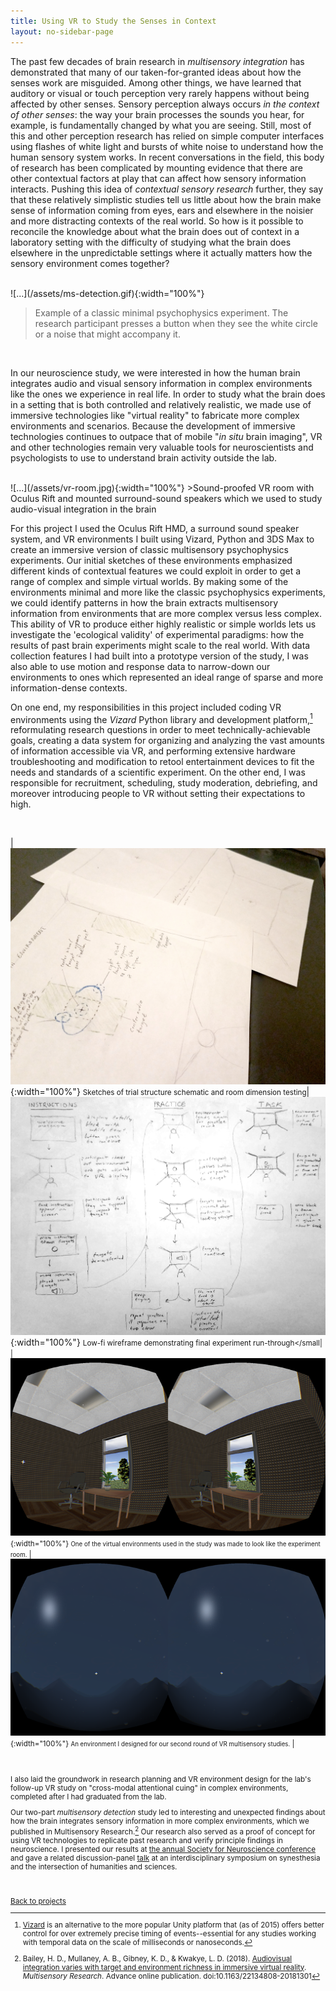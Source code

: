 ```yaml
---
title: Using VR to Study the Senses in Context
layout: no-sidebar-page
---
```

The past few decades of brain research in _multisensory integration_ has demonstrated that many of our taken-for-granted ideas about how the senses work are misguided. Among other things, we have learned that auditory or visual or touch perception very rarely happens without being affected by other senses. Sensory perception always occurs _in the context of other senses_: the way your brain processes the sounds you hear, for example, is fundamentally changed by what you are seeing. Still, most of this and other perception research has relied on simple computer interfaces using flashes of white light and bursts of white noise to understand how the human sensory system works. In recent conversations in the field, this body of research has been complicated by mounting evidence that there are other contextual factors at play that can affect how sensory information interacts. Pushing this idea of _contextual sensory research_ further, they say that these relatively simplistic studies tell us little about how the brain make sense of information coming from eyes, ears and elsewhere in the noisier and more distracting contexts of the real world. So how is it possible to reconcile the knowledge about what the brain does out of context in a laboratory setting with the difficulty of studying what the brain does elsewhere in the unpredictable settings where it actually matters how the sensory environment comes together?

<br>
![...](/assets/ms-detection.gif){:width="100%"}

>Example of a classic minimal psychophysics experiment. The research participant presses a button when they see the white circle or a noise that might accompany it.

<br>

In our neuroscience study, we were interested in how the human brain integrates audio and visual sensory information in complex environments like the ones we experience in real life. In order to study what the brain does in a setting that is both controlled and relatively realistic, we made use of immersive technologies like "virtual reality" to fabricate more complex environments and scenarios. Because the development of immersive technologies continues to outpace that of mobile "_in situ_ brain imaging", VR and other technologies remain very valuable tools for neuroscientists and psychologists to use to understand brain activity outside the lab.


<br>
![...](/assets/vr-room.jpg){:width="100%"}
>Sound-proofed VR room with Oculus Rift and mounted surround-sound speakers which we used to study audio-visual integration in the brain

<br>

For this project I used the Oculus Rift HMD, a surround sound speaker system, and VR environments I built using Vizard, Python and 3DS Max to create an immersive version of classic multisensory psychophysics experiments. Our initial sketches of these environments emphasized different kinds of contextual features we could exploit in order to get a range of complex and simple virtual worlds. By making some of the environments minimal and more like the classic psychophysics experiments, we could identify patterns in how the brain extracts multisensory information from environments that are more complex versus less complex. This ability of VR to produce either highly realistic or simple worlds lets us investigate the 'ecological validity' of experimental paradigms: how the results of past brain experiments might scale to the real world. With data collection features I had built into a prototype version of the study, I was also able to use motion and response data to narrow-down our environments to ones which represented an ideal range of sparse and more information-dense contexts.

On one end, my responsibilities in this project included coding VR environments using the _Vizard_ Python library and development platform,[^1] reformulating research questions in order to meet technically-achievable goals, creating a data system for organizing and analyzing the vast amounts of information accessible via VR, and performing extensive hardware troubleshooting and modification to retool entertainment devices to fit the needs and standards of a scientific experiment. On the other end, I was responsible for recruitment, scheduling, study moderation, debriefing, and moreover introducing people to VR without setting their expectations to high.

<br>

| [![...](/assets/task-sketches.jpg)](/assets/task-sketches.jpg){:width="100%"} <small>Sketches of trial structure schematic and room dimension testing</small>| [![...](/assets/task-flow.jpg)](/assets/task-flow.jpg){:width="100%"} <small>Low-fi wireframe demonstrating final experiment run-through</small|
|[![...](/assets/vr-exp.png)](/assets/vr-exp.png){:width="100%"} <small>One of the virtual environments used in the study was made to look like the experiment room.</small> | [![...](/assets/vr-exp-2.png)](/assets/vr-exp-2.png){:width="100%"} <small>An environment I designed for our second round of VR multisensory studies.</small> |

<br>

I also laid the groundwork in research planning and VR environment design for the lab's follow-up VR study on "cross-modal attentional cuing" in complex environments, completed after I had graduated from the lab.

Our two-part _multisensory detection_ study led to interesting and unexpected findings about how the brain integrates sensory information in more complex environments, which we published in Multisensory Research.[^2] Our research also served as a proof of concept for using VR technologies to replicate past research and verify principle findings in neuroscience. I presented our results at [the annual Society for Neuroscience conference](http://www.abstractsonline.com/Plan/ViewAbstract.aspx?mID=3744&sKey=8ffdb9bb-e46a-4d5d-8eba-d2ab4dd08884&cKey=b23bba56-576a-48aa-a886-c95fb61bb543&mKey=d0ff4555-8574-4fbb-b9d4-04eec8ba0c84) and gave a related discussion-panel [talk](https://www.dropbox.com/s/wio5f70xiyqvpx7/synesthesia-symposium-april-15-updated-figures.pdf?dl=0) at an interdisciplinary symposium on synesthesia and the intersection of humanities and sciences.

<br>

[Back to projects](../)

[^1]: [Vizard](https://www.worldviz.com/vizard-virtual-reality-software) is an alternative to the more popular Unity platform that (as of 2015) offers better control for over extremely precise timing of events--essential for any studies working with temporal data on the scale of milliseconds or nanoseconds. 

[^2]: Bailey, H. D., Mullaney, A. B., Gibney, K. D., & Kwakye, L. D. (2018). [Audiovisual integration varies with target and environment richness in immersive virtual reality](http://booksandjournals.brillonline.com/content/journals/10.1163/22134808-20181301). *Multisensory Research*. Advance online publication. doi:10.1163/22134808-20181301
